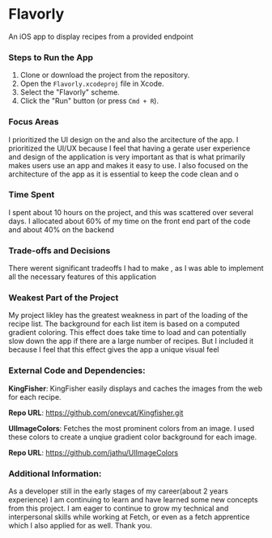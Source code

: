 # Flavorly
An iOS app to display recipes from a provided endpoint

### Steps to Run the App
1. Clone or download the project from the repository.
2. Open the `Flavorly.xcodeproj` file in Xcode.
3. Select the "Flavorly" scheme.
4. Click the "Run" button (or press `Cmd + R`).
### Focus Areas
I prioritized the UI design on the and also the arcitecture of the app. I prioritized the UI/UX because I feel that having a gerate user experience and design of the application is very important as that is what primarily makes users use an app and makes it easy to use. I also focused on the architecture of the app as it is essential to keep the code clean and o

### Time Spent
I spent about 10 hours on the project, and this was scattered over several days. I allocated about 60% of my time on the front end part of the code and about 40% on the backend

### Trade-offs and Decisions
There werent significant tradeoffs I had to make , as I was able to implement all the necessary features of this application

### Weakest Part of the Project
My project likley has the greatest weakness in part of the loading of the recipe list. The background for each list item is based on a computed gradient coloring. This effect does take time to load and can potentially slow down the app if there are a large number of recipes. But I included it because I feel that this effect gives the app a unique visual feel


### External Code and Dependencies:
**KingFisher**: KingFisher easily displays and caches the images from the web for each recipe. 

**Repo URL**: https://github.com/onevcat/Kingfisher.git

**UIImageColors**: Fetches the most prominent colors from an image. I used these colors to create a unqiue gradient color background for each image.

**Repo URL**: https://github.com/jathu/UIImageColors

### Additional Information: 
As a developer still in the early stages of my career(about 2 years experience) I am continuing to learn and have learned some new concepts from this project. I am eager to continue to grow my technical and interpersonal skills while working at Fetch, or even as a fetch apprentice which I also applied for as well. Thank you.
